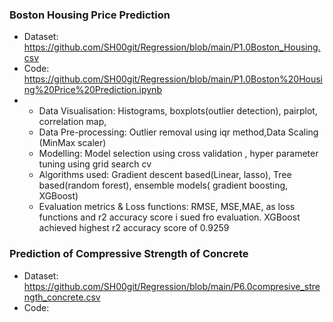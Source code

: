 
### Boston Housing Price Prediction

- Dataset: https://github.com/SH00git/Regression/blob/main/P1.0Boston_Housing.csv
- Code: https://github.com/SH00git/Regression/blob/main/P1.0Boston%20Housing%20Price%20Prediction.ipynb
-  
    - Data Visualisation: Histograms, boxplots(outlier detection), pairplot, correlation map, 
    - Data Pre-processing: Outlier removal using iqr method,Data Scaling (MinMax scaler)
    - Modelling: Model selection using cross validation , hyper parameter tuning using grid search cv
    - Algorithms used: Gradient descent based(Linear, lasso), Tree based(random forest), ensemble models( gradient boosting, XGBoost)
    - Evaluation metrics & Loss functions: RMSE, MSE,MAE, as loss functions and r2 accuracy score i sued fro evaluation. 
                                            XGBoost achieved highest r2 accuracy score of 0.9259

### Prediction of Compressive Strength of Concrete

- Dataset: https://github.com/SH00git/Regression/blob/main/P6.0compresive_strength_concrete.csv
- Code: 
